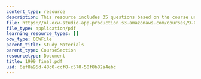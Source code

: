```yaml
---
content_type: resource
description: This resource includes 35 questions based on the course understanding.
file: https://ol-ocw-studio-app-production.s3.amazonaws.com/courses/9-00-introduction-to-psychology-fall-2004/6ef8a95d48c0ccf8c57050f8b82a4ebc_1999_final.pdf
file_type: application/pdf
learning_resource_types: []
ocw_type: OCWFile
parent_title: Study Materials
parent_type: CourseSection
resourcetype: Document
title: 1999_final.pdf
uid: 6ef8a95d-48c0-ccf8-c570-50f8b82a4ebc
---
```

